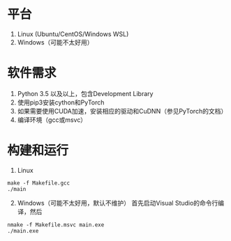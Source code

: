 # 平台

1. Linux (Ubuntu/CentOS/Windows WSL)
2. Windows（可能不太好用）

# 软件需求

1. Python 3.5 以及以上，包含Development Library
2. 使用pip3安装cython和PyTorch
3. 如果需要使用CUDA加速，安装相应的驱动和CuDNN（参见PyTorch的文档）
4. 编译环境（gcc或msvc）

# 构建和运行

1. Linux

```
make -f Makefile.gcc
./main
```

2. Windows（可能不太好用，默认不维护）
首先启动Visual Studio的命令行编译，然后

```
nmake -f Makefile.msvc main.exe
./main.exe
```
